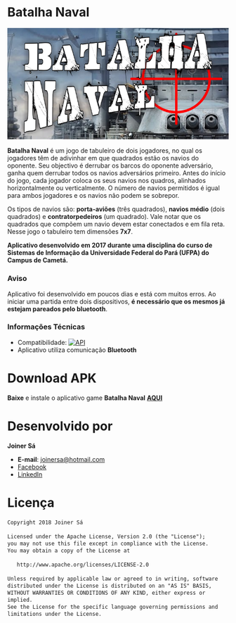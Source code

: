 # Batalha Naval

![Image](https://github.com/Joinersa/BatalhaNaval/blob/master/scrennshots/banner.png)

**Batalha Naval** é um jogo de tabuleiro de dois jogadores, no qual os jogadores têm de adivinhar em que quadrados estão os navios do oponente. Seu objectivo é derrubar os barcos do oponente adversário, ganha quem derrubar todos os navios adversários primeiro. Antes do início do jogo, cada jogador coloca os seus navios nos quadros, alinhados horizontalmente ou verticalmente. O número de navios permitidos é igual para ambos jogadores e os navios não podem se sobrepor.

Os tipos de navios são: **porta-aviões** (três quadrados), **navios médio** (dois quadrados) e **contratorpedeiros** (um quadrado). Vale notar que os quadrados que compõem um navio devem estar conectados e em fila reta. Nesse jogo o tabuleiro tem dimensões **7x7**.

**Aplicativo desenvolvido em 2017 durante uma disciplina do curso de Sistemas de Informação da Universidade Federal do Pará (UFPA) do Campus de Cametá.**

### Aviso
Aplicativo foi desenvolvido em poucos dias e está com muitos erros. Ao iniciar uma partida entre dois dispositivos, **é necessário que os mesmos já estejam pareados pelo bluetooth**.

### Informações Técnicas
- Compatibilidade: [![API](https://img.shields.io/badge/API-15%2B-green.svg?style=flat)](https://android-arsenal.com/api?level=14)
- Aplicativo utiliza comunicação **Bluetooth** 

# Download APK
**Baixe** e instale o aplicativo game **Batalha Naval** **[AQUI](https://drive.google.com/open?id=1C7X9-q4C-FJXcRSb0G8Ju97PJwsosD7f)**

# Desenvolvido por
   **Joiner Sá**

* **E-mail**: <joinersa@hotmail.com>
* [Facebook](https://www.facebook.com/joiner.sa)
* [LinkedIn](https://www.linkedin.com/in/joiner-s%C3%A1-367342b7/)

# Licença

    Copyright 2018 Joiner Sá

    Licensed under the Apache License, Version 2.0 (the "License");
    you may not use this file except in compliance with the License.
    You may obtain a copy of the License at

       http://www.apache.org/licenses/LICENSE-2.0

    Unless required by applicable law or agreed to in writing, software
    distributed under the License is distributed on an "AS IS" BASIS,
    WITHOUT WARRANTIES OR CONDITIONS OF ANY KIND, either express or implied.
    See the License for the specific language governing permissions and
    limitations under the License.

